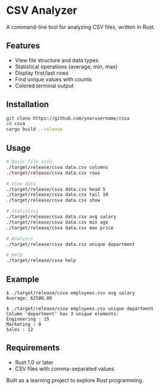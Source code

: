 # CSV Analyzer

A command-line tool for analyzing CSV files, written in Rust.

## Features

- View file structure and data types
- Statistical operations (average, min, max)
- Display first/last rows
- Find unique values with counts
- Colored terminal output

## Installation

```bash
git clone https://github.com/yourusername/csva
cd csva
cargo build --release
```

## Usage

```bash
# Basic file info
./target/release/csva data.csv columns
./target/release/csva data.csv rows

# View data
./target/release/csva data.csv head 5
./target/release/csva data.csv tail 10
./target/release/csva data.csv show

# Statistics
./target/release/csva data.csv avg salary
./target/release/csva data.csv min age
./target/release/csva data.csv max price

# Analysis
./target/release/csva data.csv unique department

# Help
./target/release/csva help
```

## Example

```
$ ./target/release/csva employees.csv avg salary
Average: 62500.00

$ ./target/release/csva employees.csv unique department
Column 'department' has 3 unique elements:
Engineering : 15
Marketing : 8
Sales : 12
```

## Requirements

- Rust 1.0 or later
- CSV files with comma-separated values

Built as a learning project to explore Rust programming.
